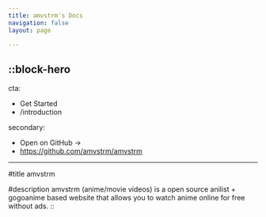 ```yaml
---
title: amvstrm's Docs
navigation: false
layout: page

---
```


::block-hero
---
cta:
  - Get Started
  - /introduction
  
secondary:
  - Open on GitHub →
  - https://github.com/amvstrm/amvstrm
---

#title
amvstrm

#description
amvstrm (anime/movie videos) is a open source anilist + gogoanime based website that allows you to watch anime online for free without ads.
::
